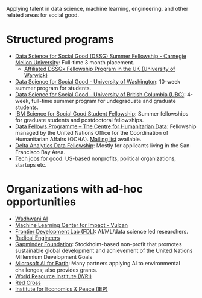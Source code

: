 Applying talent in data science, machine learning, engineering, and other related areas for social good.

<a id="orgc2e0fad"></a>

# Structured programs

-   [Data Science for Social Good (DSSG) Summer Fellowship - Carnegie Mellon University](http://www.dssgfellowship.org/): Full-time 3 month placement.
    -   [Affiliated DSSGx Fellowship Program in the UK (University of Warwick)](https://www.turing.ac.uk/collaborate-turing/data-science-social-good)
-   [Data Science for Social Good - University of Washington](https://escience.washington.edu/dssg/): 10-week summer program for students.
-   [Data Science for Social Good - University of British Columbia (UBC)](https://dsi.ubc.ca/data-science-social-good): 4-week, full-time summer program for undegraduate and graduate students.
-   [IBM Science for Social Good Student Fellowship](https://www.research.ibm.com/science-for-social-good/): Summer fellowships for graduate students and postdoctoral fellowships.
-   [Data Fellows Programme – The Centre for Humanitarian Data](https://centre.humdata.org/data-fellows/): Fellowship managed by the United Nations Office for the Coordination of Humanitarian Affairs (OCHA). [Mailing list](http://humdata.us14.list-manage1.com/subscribe?u=ea3f905d50ea939780139789d&id=99796325d1) available.
-   [Delta Analytics Data Fellowship](http://www.deltanalytics.org/): Mostly for applicants living in the San Francisco Bay Area.
-   [Tech jobs for good](https://www.techjobsforgood.com/): US-based nonprofits, political organizations, startups etc.


<a id="orga0609bf"></a>

# Organizations with ad-hoc opportunities

-   [Wadhwani AI](https://www.wadhwaniai.org/careers/)
-   [Machine Learning Center for Impact - Vulcan](https://www.vulcan.com/areas-of-practice/technology-science/key-initiatives/machine-learning-center-for-impact)
-   [Frontier Development Lab (FDL)](https://fdleurope.org/fdl-europe-2020): AI/ML/data science led researchers.
-   [Radical Engineers](http://radicalengineers.com/volunteer_positions.html)
-   [Gapminder Foundation](https://www.gapminder.org/about-gapminder/our-mission/): Stockholm-based non-profit that promotes sustainable global development and achievement of the United Nations Millennium Development Goals
-   [Microsoft AI for Earth](https://www.microsoft.com/en-us/ai/ai-for-earth): Many partners applying AI to environmental challenges; also provides grants.
-   [World Resource Institute (WRI)](https://www.wri.org/)
-   [Red Cross](https://www.redcross.org/about-us/careers.html)
-   [Institute for Economics & Peace (IEP)](http://economicsandpeace.org/consulting/)
